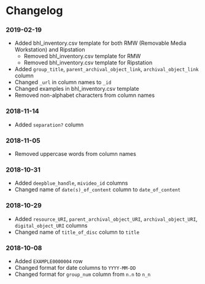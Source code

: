 # Changelog

### 2019-02-19
- Added bhl_inventory.csv template for both RMW (Removable Media Workstation) and Ripstation
  - Removed bhl_inventory.csv template for RMW
  - Removed bhl_inventory.csv template for Ripstation
- Added `group_title`, `parent_archival_object_link`, `archival_object_link` column
- Changed `_url` in column names to `_id`
- Changed examples in bhl_inventory.csv template
- Removed non-alphabet characters from column names

### 2018-11-14
- Added `separation?` column

### 2018-11-05
- Removed uppercase words from column names

### 2018-10-31
- Added `deepblue_handle`, `mivideo_id` columns
- Changed name of `date(s)_of_content` column to `date_of_content`

### 2018-10-29
- Added `resource_URI`, `parent_archival_object_URI`, `archival_object_URI`, `digital_object_URI` columns
- Changed name of `title_of_disc` column to `title`

### 2018-10-08
- Added `EXAMPLE0000004` row
- Changed format for date columns to `YYYY-MM-DD` 
- Changed format for `group_num` column from `n.n` to `n_n` 